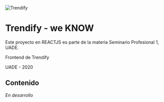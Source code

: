 ![Trendify](Assets/Images/trendify_dark.svg)

# Trendify - we KNOW

Este proyecto en REACTJS es parte de la materia Seminario Profesional 1, UADE.

Frontend de Trendify


UADE - 2020

## Contenido

_En desarrollo_